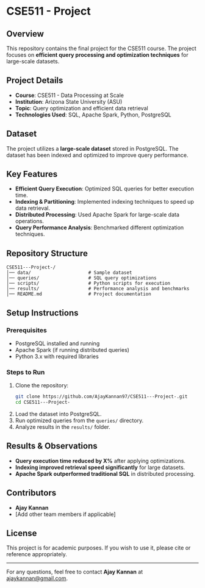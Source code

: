 # CSE511 - Project

## Overview
This repository contains the final project for the CSE511 course. The project focuses on **efficient query processing and optimization techniques** for large-scale datasets.

## Project Details
- **Course**: CSE511 - Data Processing at Scale
- **Institution**: Arizona State University (ASU)
- **Topic**: Query optimization and efficient data retrieval
- **Technologies Used**: SQL, Apache Spark, Python, PostgreSQL

## Dataset
The project utilizes a **large-scale dataset** stored in PostgreSQL. The dataset has been indexed and optimized to improve query performance.

## Key Features
- **Efficient Query Execution**: Optimized SQL queries for better execution time.
- **Indexing & Partitioning**: Implemented indexing techniques to speed up data retrieval.
- **Distributed Processing**: Used Apache Spark for large-scale data operations.
- **Query Performance Analysis**: Benchmarked different optimization techniques.

## Repository Structure
```
CSE511---Project-/
│── data/                     # Sample dataset
│── queries/                  # SQL query optimizations
│── scripts/                  # Python scripts for execution
│── results/                  # Performance analysis and benchmarks
│── README.md                 # Project documentation
```

## Setup Instructions
### Prerequisites
- PostgreSQL installed and running
- Apache Spark (if running distributed queries)
- Python 3.x with required libraries

### Steps to Run
1. Clone the repository:
   ```bash
   git clone https://github.com/AjayKannan97/CSE511---Project-.git
   cd CSE511---Project-
   ```
2. Load the dataset into PostgreSQL.
3. Run optimized queries from the `queries/` directory.
4. Analyze results in the `results/` folder.

## Results & Observations
- **Query execution time reduced by X%** after applying optimizations.
- **Indexing improved retrieval speed significantly** for large datasets.
- **Apache Spark outperformed traditional SQL** in distributed processing.

## Contributors
- **Ajay Kannan**
- [Add other team members if applicable]

## License
This project is for academic purposes. If you wish to use it, please cite or reference appropriately.

---
For any questions, feel free to contact **Ajay Kannan** at ajaykannan@gmail.com.

